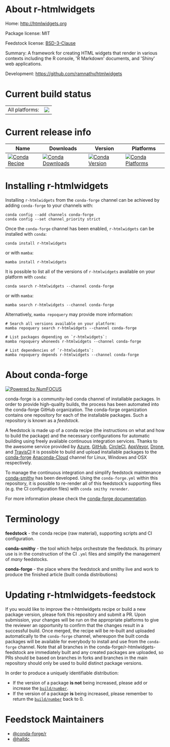 About r-htmlwidgets
===================

Home: http://htmlwidgets.org

Package license: MIT

Feedstock license: [BSD-3-Clause](https://github.com/conda-forge/r-htmlwidgets-feedstock/blob/main/LICENSE.txt)

Summary: A framework for creating HTML widgets that render in various contexts including the R console, 'R Markdown' documents, and 'Shiny' web applications.

Development: https://github.com/ramnathv/htmlwidgets

Current build status
====================


<table><tr><td>All platforms:</td>
    <td>
      <a href="https://dev.azure.com/conda-forge/feedstock-builds/_build/latest?definitionId=1243&branchName=main">
        <img src="https://dev.azure.com/conda-forge/feedstock-builds/_apis/build/status/r-htmlwidgets-feedstock?branchName=main">
      </a>
    </td>
  </tr>
</table>

Current release info
====================

| Name | Downloads | Version | Platforms |
| --- | --- | --- | --- |
| [![Conda Recipe](https://img.shields.io/badge/recipe-r--htmlwidgets-green.svg)](https://anaconda.org/conda-forge/r-htmlwidgets) | [![Conda Downloads](https://img.shields.io/conda/dn/conda-forge/r-htmlwidgets.svg)](https://anaconda.org/conda-forge/r-htmlwidgets) | [![Conda Version](https://img.shields.io/conda/vn/conda-forge/r-htmlwidgets.svg)](https://anaconda.org/conda-forge/r-htmlwidgets) | [![Conda Platforms](https://img.shields.io/conda/pn/conda-forge/r-htmlwidgets.svg)](https://anaconda.org/conda-forge/r-htmlwidgets) |

Installing r-htmlwidgets
========================

Installing `r-htmlwidgets` from the `conda-forge` channel can be achieved by adding `conda-forge` to your channels with:

```
conda config --add channels conda-forge
conda config --set channel_priority strict
```

Once the `conda-forge` channel has been enabled, `r-htmlwidgets` can be installed with `conda`:

```
conda install r-htmlwidgets
```

or with `mamba`:

```
mamba install r-htmlwidgets
```

It is possible to list all of the versions of `r-htmlwidgets` available on your platform with `conda`:

```
conda search r-htmlwidgets --channel conda-forge
```

or with `mamba`:

```
mamba search r-htmlwidgets --channel conda-forge
```

Alternatively, `mamba repoquery` may provide more information:

```
# Search all versions available on your platform:
mamba repoquery search r-htmlwidgets --channel conda-forge

# List packages depending on `r-htmlwidgets`:
mamba repoquery whoneeds r-htmlwidgets --channel conda-forge

# List dependencies of `r-htmlwidgets`:
mamba repoquery depends r-htmlwidgets --channel conda-forge
```


About conda-forge
=================

[![Powered by
NumFOCUS](https://img.shields.io/badge/powered%20by-NumFOCUS-orange.svg?style=flat&colorA=E1523D&colorB=007D8A)](https://numfocus.org)

conda-forge is a community-led conda channel of installable packages.
In order to provide high-quality builds, the process has been automated into the
conda-forge GitHub organization. The conda-forge organization contains one repository
for each of the installable packages. Such a repository is known as a *feedstock*.

A feedstock is made up of a conda recipe (the instructions on what and how to build
the package) and the necessary configurations for automatic building using freely
available continuous integration services. Thanks to the awesome service provided by
[Azure](https://azure.microsoft.com/en-us/services/devops/), [GitHub](https://github.com/),
[CircleCI](https://circleci.com/), [AppVeyor](https://www.appveyor.com/),
[Drone](https://cloud.drone.io/welcome), and [TravisCI](https://travis-ci.com/)
it is possible to build and upload installable packages to the
[conda-forge](https://anaconda.org/conda-forge) [Anaconda-Cloud](https://anaconda.org/)
channel for Linux, Windows and OSX respectively.

To manage the continuous integration and simplify feedstock maintenance
[conda-smithy](https://github.com/conda-forge/conda-smithy) has been developed.
Using the ``conda-forge.yml`` within this repository, it is possible to re-render all of
this feedstock's supporting files (e.g. the CI configuration files) with ``conda smithy rerender``.

For more information please check the [conda-forge documentation](https://conda-forge.org/docs/).

Terminology
===========

**feedstock** - the conda recipe (raw material), supporting scripts and CI configuration.

**conda-smithy** - the tool which helps orchestrate the feedstock.
                   Its primary use is in the construction of the CI ``.yml`` files
                   and simplify the management of *many* feedstocks.

**conda-forge** - the place where the feedstock and smithy live and work to
                  produce the finished article (built conda distributions)


Updating r-htmlwidgets-feedstock
================================

If you would like to improve the r-htmlwidgets recipe or build a new
package version, please fork this repository and submit a PR. Upon submission,
your changes will be run on the appropriate platforms to give the reviewer an
opportunity to confirm that the changes result in a successful build. Once
merged, the recipe will be re-built and uploaded automatically to the
`conda-forge` channel, whereupon the built conda packages will be available for
everybody to install and use from the `conda-forge` channel.
Note that all branches in the conda-forge/r-htmlwidgets-feedstock are
immediately built and any created packages are uploaded, so PRs should be based
on branches in forks and branches in the main repository should only be used to
build distinct package versions.

In order to produce a uniquely identifiable distribution:
 * If the version of a package **is not** being increased, please add or increase
   the [``build/number``](https://docs.conda.io/projects/conda-build/en/latest/resources/define-metadata.html#build-number-and-string).
 * If the version of a package **is** being increased, please remember to return
   the [``build/number``](https://docs.conda.io/projects/conda-build/en/latest/resources/define-metadata.html#build-number-and-string)
   back to 0.

Feedstock Maintainers
=====================

* [@conda-forge/r](https://github.com/conda-forge/r/)
* [@halldc](https://github.com/halldc/)

